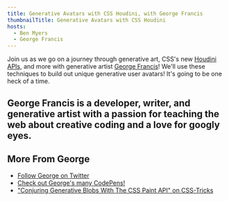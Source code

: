 ```yaml
---
title: Generative Avatars with CSS Houdini, with George Francis
thumbnailTitle: Generative Avatars with CSS Houdini
hosts:
  - Ben Myers
  - George Francis
---
```


Join us as we go on a journey through generative art, CSS's new [Houdini APIs](https://developer.mozilla.org/en-US/docs/Web/CSS/CSS_Houdini), and more with generative artist [George Francis](https://twitter.com/georgedoescode)! We'll use these techniques to build out unique generative user avatars! It's going to be one heck of a time.

George Francis is a developer, writer, and generative artist with a passion for teaching the web about creative coding and a love for googly eyes.
---

## More From George

- [Follow George on Twitter](https://twitter.com/georgedoescode)
- [Check out George's many CodePens!](https://codepen.io/georgedoescode)
- ["Conjuring Generative Blobs With The CSS Paint API" on CSS-Tricks](https://css-tricks.com/conjuring-generative-blobs-with-the-css-paint-api/)